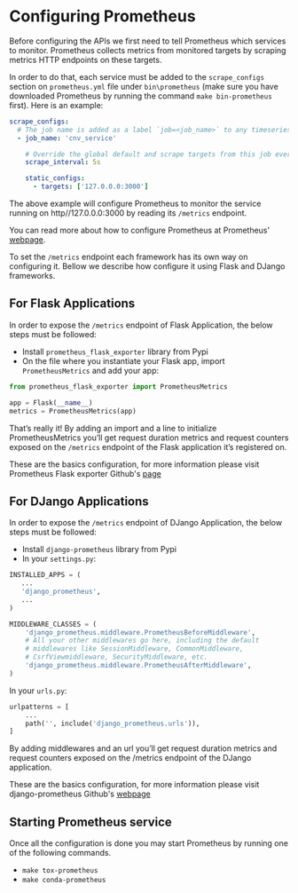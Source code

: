# Configuring Prometheus

Before configuring the APIs we first need to tell Prometheus which services to monitor. Prometheus collects metrics from monitored targets by scraping metrics HTTP endpoints on these targets. 

In order to do that, each service must be added to the `scrape_configs` section on `prometheus.yml` file under `bin\prometheus` (make sure you have downloaded Prometheus by running the command `make bin-prometheus` first). Here is an example:
```yml
scrape_configs:
  # The job name is added as a label `job=<job_name>` to any timeseries scraped from this config.
  - job_name: 'cnv_service'

    # Override the global default and scrape targets from this job every 5 seconds.
    scrape_interval: 5s

    static_configs:
      - targets: ['127.0.0.0:3000']
```

The above example will configure Prometheus to monitor the service running on http//127.0.0.0:3000 by reading its `/metrics` endpoint.

You can read more about how to configure Prometheus at Prometheus' [webpage](https://prometheus.io/docs/prometheus/latest/getting_started/).

To set the `/metrics` endpoint each framework has its own way on configuring it. Bellow we describe how configure it using Flask and DJango frameworks.

## For Flask Applications

In order to expose the `/metrics` endpoint of Flask Application, the below steps must be followed:

- Install `prometheus_flask_exporter` library from Pypi
- On the file where you instantiate your Flask app, import `PrometheusMetrics` and add your app:
```python
from prometheus_flask_exporter import PrometheusMetrics

app = Flask(__name__)
metrics = PrometheusMetrics(app)
```

That’s really it! By adding an import and a line to initialize PrometheusMetrics you’ll get request duration metrics and request counters exposed on the `/metrics` endpoint of the Flask application it’s registered on.

These are the basics configuration, for more information please visit Prometheus Flask exporter Github's [page](https://github.com/rycus86/prometheus_flask_exporter)


## For DJango Applications

In order to expose the `/metrics` endpoint of DJango Application, the below steps must be followed:

- Install `django-prometheus` library from Pypi
- In your `settings.py`:
```python
INSTALLED_APPS = (
   ...
   'django_prometheus',
   ...
)

MIDDLEWARE_CLASSES = (
    'django_prometheus.middleware.PrometheusBeforeMiddleware',
    # All your other middlewares go here, including the default
    # middlewares like SessionMiddleware, CommonMiddleware,
    # CsrfViewmiddleware, SecurityMiddleware, etc.
    'django_prometheus.middleware.PrometheusAfterMiddleware',
)
```

In your `urls.py`:
```python
urlpatterns = [
    ...
    path('', include('django_prometheus.urls')),
]
```

By adding middlewares and an url you’ll get request duration metrics and request counters exposed on the /metrics endpoint of the DJango application.

These are the basics configuration, for more information please visit django-prometheus Github's [webpage](https://github.com/korfuri/django-prometheus)

## Starting Prometheus service

Once all the configuration is done you may start Prometheus by running one of the following commands.

- `make tox-prometheus`
- `make conda-prometheus`

